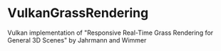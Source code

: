 # VulkanGrassRendering
Vulkan implementation of "Responsive Real-Time Grass Rendering for General 3D Scenes" by Jahrmann and Wimmer
